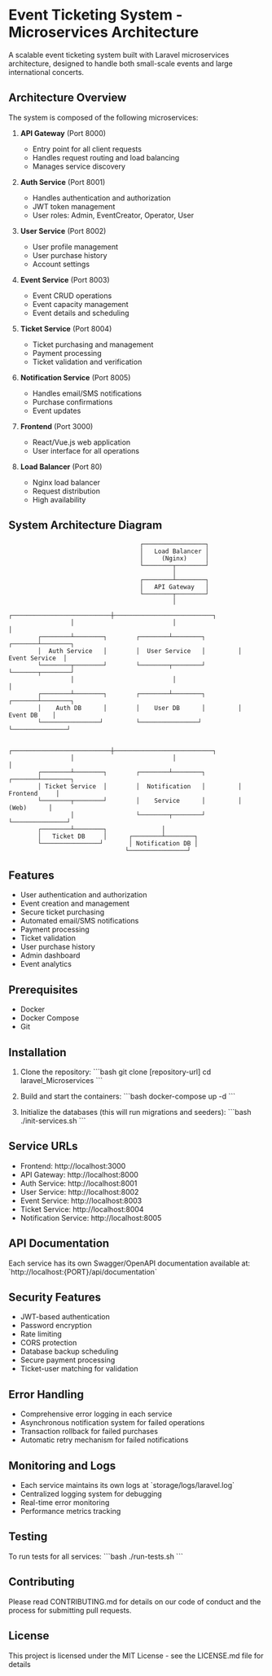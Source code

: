 # Event Ticketing System - Microservices Architecture

A scalable event ticketing system built with Laravel microservices architecture, designed to handle both small-scale events and large international concerts.

## Architecture Overview

The system is composed of the following microservices:

1. **API Gateway** (Port 8000)
   - Entry point for all client requests
   - Handles request routing and load balancing
   - Manages service discovery

2. **Auth Service** (Port 8001)
   - Handles authentication and authorization
   - JWT token management
   - User roles: Admin, EventCreator, Operator, User

3. **User Service** (Port 8002)
   - User profile management
   - User purchase history
   - Account settings

4. **Event Service** (Port 8003)
   - Event CRUD operations
   - Event capacity management
   - Event details and scheduling

5. **Ticket Service** (Port 8004)
   - Ticket purchasing and management
   - Payment processing
   - Ticket validation and verification

6. **Notification Service** (Port 8005)
   - Handles email/SMS notifications
   - Purchase confirmations
   - Event updates

7. **Frontend** (Port 3000)
   - React/Vue.js web application
   - User interface for all operations

8. **Load Balancer** (Port 80)
   - Nginx load balancer
   - Request distribution
   - High availability

## System Architecture Diagram

```
                                    ┌─────────────────┐
                                    │   Load Balancer │
                                    │     (Nginx)     │
                                    └────────┬────────┘
                                             │
                                    ┌────────┴────────┐
                                    │   API Gateway   │
                                    └────────┬────────┘
                                             │
                 ┌───────────────────────────┼───────────────────────────┐
                 │                           │                           │
        ┌────────┴────────┐        ┌────────┴────────┐         ┌───────┴────────┐
        │  Auth Service   │        │  User Service   │         │  Event Service  │
        └────────┬────────┘        └────────┬────────┘         └───────┬────────┘
                 │                           │                           │
        ┌────────┴────────┐        ┌────────┴────────┐         ┌───────┴────────┐
        │    Auth DB      │        │    User DB      │         │    Event DB    │
        └────────────────┘         └────────────────┘          └───────────────┘

                 ┌───────────────────────────┼───────────────────────────┐
                 │                           │                           │
        ┌────────┴────────┐        ┌────────┴────────┐         ┌───────┴────────┐
        │ Ticket Service  │        │  Notification   │         │    Frontend     │
        └────────┬────────┘        │    Service      │         │     (Web)      │
                 │                 └────────┬────────┘          └───────────────┘
        ┌────────┴────────┐               │
        │   Ticket DB     │      ┌────────┴────────┐
        └────────────────┘       │ Notification DB │
                                └────────────────┘
```

## Features

- User authentication and authorization
- Event creation and management
- Secure ticket purchasing
- Automated email/SMS notifications
- Payment processing
- Ticket validation
- User purchase history
- Admin dashboard
- Event analytics

## Prerequisites

- Docker
- Docker Compose
- Git

## Installation

1. Clone the repository:
\`\`\`bash
git clone [repository-url]
cd laravel_Microservices
\`\`\`

2. Build and start the containers:
\`\`\`bash
docker-compose up -d
\`\`\`

3. Initialize the databases (this will run migrations and seeders):
\`\`\`bash
./init-services.sh
\`\`\`

## Service URLs

- Frontend: http://localhost:3000
- API Gateway: http://localhost:8000
- Auth Service: http://localhost:8001
- User Service: http://localhost:8002
- Event Service: http://localhost:8003
- Ticket Service: http://localhost:8004
- Notification Service: http://localhost:8005

## API Documentation

Each service has its own Swagger/OpenAPI documentation available at:
\`http://localhost:{PORT}/api/documentation\`

## Security Features

- JWT-based authentication
- Password encryption
- Rate limiting
- CORS protection
- Database backup scheduling
- Secure payment processing
- Ticket-user matching for validation

## Error Handling

- Comprehensive error logging in each service
- Asynchronous notification system for failed operations
- Transaction rollback for failed purchases
- Automatic retry mechanism for failed notifications

## Monitoring and Logs

- Each service maintains its own logs at \`storage/logs/laravel.log\`
- Centralized logging system for debugging
- Real-time error monitoring
- Performance metrics tracking

## Testing

To run tests for all services:
\`\`\`bash
./run-tests.sh
\`\`\`

## Contributing

Please read CONTRIBUTING.md for details on our code of conduct and the process for submitting pull requests.

## License

This project is licensed under the MIT License - see the LICENSE.md file for details
